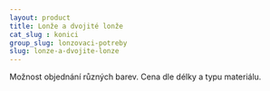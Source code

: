 ```yaml
---
layout: product
title: Lonže a dvojité lonže
cat_slug : konici
group_slug: lonzovaci-potreby
slug: lonze-a-dvojite-lonze
---
```


Možnost objednání různých barev. Cena dle délky a typu materiálu.

